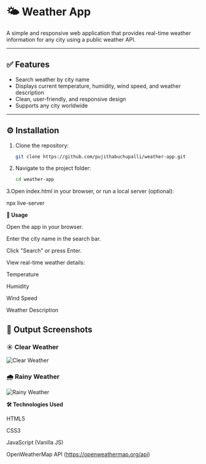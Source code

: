 # 🌤️ Weather App

A simple and responsive web application that provides real-time weather information for any city using a public weather API.

---

## ✅ Features

- Search weather by city name
- Displays current temperature, humidity, wind speed, and weather description
- Clean, user-friendly, and responsive design
- Supports any city worldwide

---

## ⚙️ Installation

1. Clone the repository:

   ```bash
   git clone https://github.com/pujithabuchupalli/weather-app.git

2. Navigate to the project folder:

   ```bash
   cd weather-app
3.Open index.html in your browser, or run a local server (optional):

   npx live-server



**🚀 Usage**

Open the app in your browser.

Enter the city name in the search bar.

Click "Search" or press Enter.

View real-time weather details:

Temperature

Humidity

Wind Speed

Weather Description

## 📸 Output Screenshots

### ☀️ Clear Weather
![Clear Weather](screenshots/output1.png)

### 🌧️ Rainy Weather
![Rainy Weather](screenshots/output2.png)

**🛠️ Technologies Used**

HTML5

CSS3

JavaScript (Vanilla JS)

OpenWeatherMap API (https://openweathermap.org/api)
